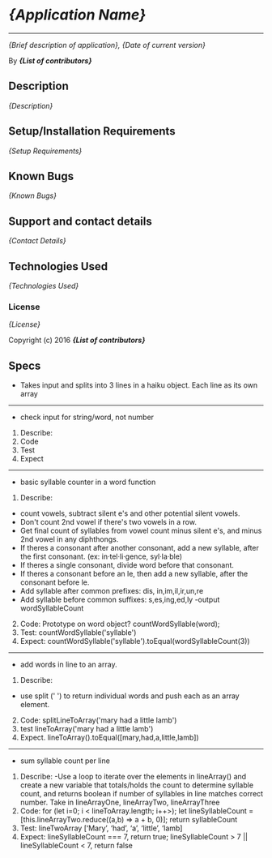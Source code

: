 # _{Application Name}_

---

_{Brief description of application}, {Date of current version}_

By **_{List of contributors}_**

## Description

_{Description}_

## Setup/Installation Requirements

_{Setup Requirements}_

## Known Bugs

_{Known Bugs}_

## Support and contact details

_{Contact Details}_

## Technologies Used

_{Technologies Used}_

### License

_{License}_

Copyright (c) 2016 **_{List of contributors}_**

## Specs

- Takes input and splits into 3 lines in a haiku object. Each line as its own array

---

- check input for string/word, not number

1. Describe:
2. Code
3. Test
4. Expect

---

- basic syllable counter in a word function

1. Describe:

- count vowels, subtract silent e's and other potential silent vowels.
- Don't count 2nd vowel if there's two vowels in a row.
- Get final count of syllables from vowel count minus silent e's, and minus 2nd vowel in any diphthongs.
- If theres a consonant after another consonant, add a new syllable, after the first consonant. (ex: in·tel·li·gence, syl·la·ble)
- If theres a single consonant, divide word before that consonant.
- If theres a consonant before an le, then add a new syllable, after the consonant before le.
- Add syllable after common prefixes: dis, in,im,il,ir,un,re
- Add syllable before common suffixes: s,es,ing,ed,ly
  -output wordSyllableCount

2. Code: Prototype on word object? countWordSyllable(word);
3. Test: countWordSyllable('syllable')
4. Expect: countWordSyllable('syllable').toEqual(wordSyllableCount(3))

---

- add words in line to an array.

1. Describe:

- use split (' ') to return individual words and push each as an array element.

2. Code: splitLineToArray('mary had a little lamb')
3. test lineToArray('mary had a little lamb')
4. Expect. lineToArray().toEqual([mary,had,a,little,lamb])

---

- sum syllable count per line

1. Describe:
   -Use a loop to iterate over the elements in lineArray() and create a new variable that totals/holds the count to determine syllable count, and returns boolean if number of syllables in line matches correct number. Take in lineArrayOne, lineArrayTwo, lineArrayThree
2. Code: for (let i=0; i < lineToArray.length; i++>); let lineSyllableCount = [this.lineArrayTwo.reduce((a,b) => a + b, 0)]; return syllableCount
3. Test: lineTwoArray [‘Mary’, ‘had’, ‘a’, ‘little’, ‘lamb]
4. Expect: lineSyllableCount === 7, return true; lineSyllableCount > 7 || lineSyllableCount < 7, return false
